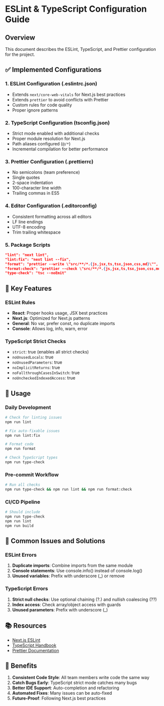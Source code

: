 # ESLint & TypeScript Configuration Guide

## Overview
This document describes the ESLint, TypeScript, and Prettier configuration for the project.

## ✅ Implemented Configurations

### 1. ESLint Configuration (.eslintrc.json)
- Extends `next/core-web-vitals` for Next.js best practices
- Extends `prettier` to avoid conflicts with Prettier
- Custom rules for code quality
- Proper ignore patterns

### 2. TypeScript Configuration (tsconfig.json)
- Strict mode enabled with additional checks
- Proper module resolution for Next.js
- Path aliases configured (`@/*`)
- Incremental compilation for better performance

### 3. Prettier Configuration (.prettierrc)
- No semicolons (team preference)
- Single quotes
- 2-space indentation
- 100-character line width
- Trailing commas in ES5

### 4. Editor Configuration (.editorconfig)
- Consistent formatting across all editors
- LF line endings
- UTF-8 encoding
- Trim trailing whitespace

### 5. Package Scripts
```json
"lint": "next lint",
"lint:fix": "next lint --fix",
"format": "prettier --write \"src/**/*.{js,jsx,ts,tsx,json,css,md}\"",
"format:check": "prettier --check \"src/**/*.{js,jsx,ts,tsx,json,css,md}\"",
"type-check": "tsc --noEmit"
```

## 📝 Key Features

### ESLint Rules
- **React**: Proper hooks usage, JSX best practices
- **Next.js**: Optimized for Next.js patterns
- **General**: No var, prefer const, no duplicate imports
- **Console**: Allows log, info, warn, error

### TypeScript Strict Checks
- `strict`: true (enables all strict checks)
- `noUnusedLocals`: true
- `noUnusedParameters`: true
- `noImplicitReturns`: true
- `noFallthroughCasesInSwitch`: true
- `noUncheckedIndexedAccess`: true

## 🔧 Usage

### Daily Development
```bash
# Check for linting issues
npm run lint

# Fix auto-fixable issues
npm run lint:fix

# Format code
npm run format

# Check TypeScript types
npm run type-check
```

### Pre-commit Workflow
```bash
# Run all checks
npm run type-check && npm run lint && npm run format:check
```

### CI/CD Pipeline
```bash
# Should include
npm run type-check
npm run lint
npm run build
```

## 🚨 Common Issues and Solutions

### ESLint Errors
1. **Duplicate imports**: Combine imports from the same module
2. **Console statements**: Use console.info() instead of console.log()
3. **Unused variables**: Prefix with underscore (_) or remove

### TypeScript Errors
1. **Strict null checks**: Use optional chaining (?.) and nullish coalescing (??)
2. **Index access**: Check array/object access with guards
3. **Unused parameters**: Prefix with underscore (_)

## 📚 Resources
- [Next.js ESLint](https://nextjs.org/docs/app/api-reference/config/eslint)
- [TypeScript Handbook](https://www.typescriptlang.org/docs/)
- [Prettier Documentation](https://prettier.io/docs/en/)

## 🎯 Benefits
1. **Consistent Code Style**: All team members write code the same way
2. **Catch Bugs Early**: TypeScript strict mode catches many bugs
3. **Better IDE Support**: Auto-completion and refactoring
4. **Automated Fixes**: Many issues can be auto-fixed
5. **Future-Proof**: Following Next.js best practices